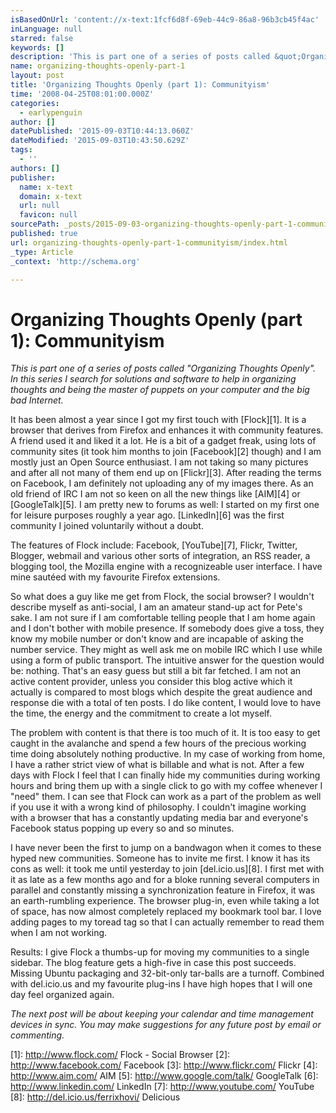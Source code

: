 ```yaml
---
isBasedOnUrl: 'content://x-text:1fcf6d8f-69eb-44c9-86a8-96b3cb45f4ac'
inLanguage: null
starred: false
keywords: []
description: 'This is part one of a series of posts called &quot;Organizing ThoughtsOpenly&quot;. In this series I search for solutions and so'
name: organizing-thoughts-openly-part-1
layout: post
title: 'Organizing Thoughts Openly (part 1): Communityism'
time: '2008-04-25T08:01:00.000Z'
categories:
  - earlypenguin
author: []
datePublished: '2015-09-03T10:44:13.060Z'
dateModified: '2015-09-03T10:43:50.629Z'
tags:
  - ''
authors: []
publisher:
  name: x-text
  domain: x-text
  url: null
  favicon: null
sourcePath: _posts/2015-09-03-organizing-thoughts-openly-part-1-communityism.md
published: true
url: organizing-thoughts-openly-part-1-communityism/index.html
_type: Article
_context: 'http://schema.org'

---
```

# Organizing Thoughts Openly (part 1): Communityism

_This is part one of a series of posts called "Organizing Thoughts
Openly". In this series I search for solutions and software to help
in organizing thoughts and being the master of puppets on your
computer and the big bad Internet._

It has been almost a year since I got my first touch with \[Flock\]\[1\].
It is a browser that derives from Firefox and enhances it with
community features. A friend used it and liked it a lot. He is a bit
of a gadget freak, using lots of community sites (it took him months
to join \[Facebook\]\[2\] though) and I am mostly just an Open Source
enthusiast. I am not taking so many pictures and after all not many
of them end up on \[Flickr\]\[3\]. After reading the terms on Facebook, I
am definitely not uploading any of my images there. As an old friend
of IRC I am not so keen on all the new things like \[AIM\]\[4\] or
\[GoogleTalk\]\[5\]. I am pretty new to forums as well: I started on my
first one for leisure purposes roughly a year ago. \[LinkedIn\]\[6\] was
the first community I joined voluntarily without a doubt.

The features of Flock include: Facebook, \[YouTube\]\[7\], Flickr,
Twitter, Blogger, webmail and various other sorts of integration, an
RSS reader, a blogging tool, the Mozilla engine with a recognizeable
user interface. I have mine sautéed with my favourite Firefox
extensions.

So what does a guy like me get from Flock, the social browser? I
wouldn't describe myself as anti-social, I am an amateur stand-up act
for Pete's sake. I am not sure if I am comfortable telling people
that I am home again and I don't bother with mobile presence. If
somebody does give a toss, they know my mobile number or don't know
and are incapable of asking the number service. They might as well
ask me on mobile IRC which I use while using a form of public
transport. The intuitive answer for the question would be: nothing.
That's an easy guess but still a bit far fetched. I am not an active
content provider, unless you consider this blog active which it
actually is compared to most blogs which despite the great audience
and response die with a total of ten posts. I do like content, I
would love to have the time, the energy and the commitment to create
a lot myself.

The problem with content is that there is too much of it. It is too
easy to get caught in the avalanche and spend a few hours of the
precious working time doing absolutely nothing productive. In my case
of working from home, I have a rather strict view of what is billable
and what is not. After a few days with Flock I feel that I can
finally hide my communities during working hours and bring them up
with a single click to go with my coffee whenever I "need" them. I
can see that Flock can work as a part of the problem as well if you
use it with a wrong kind of philosophy. I couldn't imagine working
with a browser that has a constantly updating media bar and
everyone's Facebook status popping up every so and so minutes.

I have never been the first to jump on a bandwagon when it comes to
these hyped new communities. Someone has to invite me first. I know
it has its cons as well: it took me until yesterday to join
\[del.icio.us\]\[8\]. I first met with it as late as a few months ago and
for a bloke running several computers in parallel and constantly
missing a synchronization feature in Firefox, it was an
earth-rumbling experience. The browser plug-in, even while taking a
lot of space, has now almost completely replaced my bookmark tool
bar. I love adding pages to my toread tag so that I can actually
remember to read them when I am not working.

Results: I give Flock a thumbs-up for moving my communities to a
single sidebar. The blog feature gets a high-five in case this post
succeeds. Missing Ubuntu packaging and 32-bit-only tar-balls are a
turnoff. Combined with del.icio.us and my favourite plug-ins I have
high hopes that I will one day feel organized again.

_The next post will be about keeping your calendar and time
management devices in sync. You may make suggestions for any future
post by email or commenting._

\[1\]: http://www.flock.com/ Flock - Social Browser
\[2\]: http://www.facebook.com/ Facebook
\[3\]: http://www.flickr.com/ Flickr
\[4\]: http://www.aim.com/ AIM
\[5\]: http://www.google.com/talk/ GoogleTalk
\[6\]: http://www.linkedin.com/ LinkedIn
\[7\]: http://www.youtube.com/ YouTube
\[8\]: http://del.icio.us/ferrixhovi/ Delicious